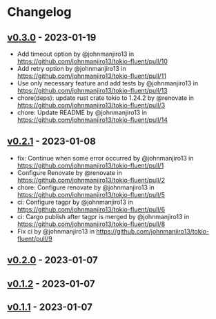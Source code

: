 # Changelog

## [v0.3.0](https://github.com/johnmanjiro13/tokio-fluent/compare/v0.2.1...v0.3.0) - 2023-01-19
- Add timeout option by @johnmanjiro13 in https://github.com/johnmanjiro13/tokio-fluent/pull/10
- Add retry option by @johnmanjiro13 in https://github.com/johnmanjiro13/tokio-fluent/pull/11
- Use only necessary feature and add tests by @johnmanjiro13 in https://github.com/johnmanjiro13/tokio-fluent/pull/13
- chore(deps): update rust crate tokio to 1.24.2 by @renovate in https://github.com/johnmanjiro13/tokio-fluent/pull/3
- chore: Update README by @johnmanjiro13 in https://github.com/johnmanjiro13/tokio-fluent/pull/14

## [v0.2.1](https://github.com/johnmanjiro13/tokio-fluent/compare/v0.2.0...v0.2.1) - 2023-01-08
- fix: Continue when some error occurred by @johnmanjiro13 in https://github.com/johnmanjiro13/tokio-fluent/pull/1
- Configure Renovate by @renovate in https://github.com/johnmanjiro13/tokio-fluent/pull/2
- chore: Configure renovate by @johnmanjiro13 in https://github.com/johnmanjiro13/tokio-fluent/pull/5
- ci: Configure tagpr by @johnmanjiro13 in https://github.com/johnmanjiro13/tokio-fluent/pull/6
- ci: Cargo publish after tagpr is merged by @johnmanjiro13 in https://github.com/johnmanjiro13/tokio-fluent/pull/8
- Fix ci by @johnmanjiro13 in https://github.com/johnmanjiro13/tokio-fluent/pull/9

## [v0.2.0](https://github.com/johnmanjiro13/tokio-fluent/compare/v0.1.2...v0.2.0) - 2023-01-07

## [v0.1.2](https://github.com/johnmanjiro13/tokio-fluent/compare/v0.1.1...v0.1.2) - 2023-01-07

## [v0.1.1](https://github.com/johnmanjiro13/tokio-fluent/commits/v0.1.1) - 2023-01-07
